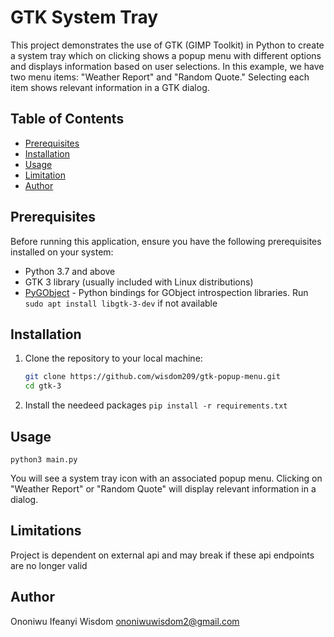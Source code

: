 # GTK System Tray

This project demonstrates the use of GTK (GIMP Toolkit) in Python to create a system tray which on clicking shows a popup menu with different options and displays information based on user selections. In this example, we have two menu items: "Weather Report" and "Random Quote." Selecting each item shows relevant information in a GTK dialog.

## Table of Contents

- [Prerequisites](#prerequisites)
- [Installation](#installation)
- [Usage](#usage)
- [Limitation](#Limitations)
- [Author](#Author)

## Prerequisites

Before running this application, ensure you have the following prerequisites installed on your system:

- Python 3.7 and above
- GTK 3 library (usually included with Linux distributions)
- [PyGObject](https://pygobject.readthedocs.io/) - Python bindings for GObject introspection libraries.
Run `sudo apt install libgtk-3-dev` if not available

## Installation

1. Clone the repository to your local machine:

   ```bash
   git clone https://github.com/wisdom209/gtk-popup-menu.git
   cd gtk-3
2. Install the needeed packages
`pip install -r requirements.txt`


## Usage
`python3 main.py`

You will see a system tray icon with an associated popup menu. Clicking on "Weather Report" or "Random Quote" will display relevant information in a dialog.


## Limitations
Project is dependent on external api and may break if these api endpoints are no longer valid

## Author
Ononiwu Ifeanyi Wisdom <ononiwuwisdom2@gmail.com> 
